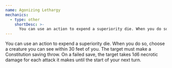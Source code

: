 ```yaml
---
name: Agonizing Lethargy
mechanics:
  - type: other
    shortDesc: >-
      You can use an action to expend a superiority die. When you do so, choose a creature you can see within 30 feet of you. The target must make a Constitution saving throw. On a failed save, the target takes 1d6 necrotic damage for each attack it makes until the start of your next turn. 
---
```

You can use an action to expend a superiority die. When you do so, choose a creature you can see within 30 feet of you. The target must make a Constitution saving throw. On a failed save, the target takes 1d6 necrotic damage for each attack it makes until the start of your next turn. 
